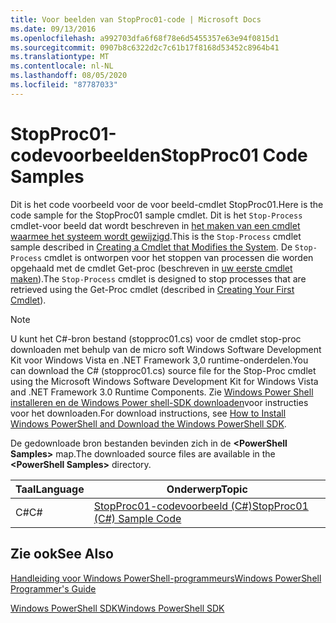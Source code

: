 ```yaml
---
title: Voor beelden van StopProc01-code | Microsoft Docs
ms.date: 09/13/2016
ms.openlocfilehash: a992703dfa6f68f78e6d5455357e63e94f0815d1
ms.sourcegitcommit: 0907b8c6322d2c7c61b17f8168d53452c8964b41
ms.translationtype: MT
ms.contentlocale: nl-NL
ms.lasthandoff: 08/05/2020
ms.locfileid: "87787033"
---
```

# <a name="stopproc01-code-samples"></a><span data-ttu-id="79bef-102">StopProc01-codevoorbeelden</span><span class="sxs-lookup"><span data-stu-id="79bef-102">StopProc01 Code Samples</span></span>

<span data-ttu-id="79bef-103">Dit is het code voorbeeld voor de voor beeld-cmdlet StopProc01.</span><span class="sxs-lookup"><span data-stu-id="79bef-103">Here is the code sample for the StopProc01 sample cmdlet.</span></span> <span data-ttu-id="79bef-104">Dit is het `Stop-Process` cmdlet-voor beeld dat wordt beschreven in [het maken van een cmdlet waarmee het systeem wordt gewijzigd](../cmdlet/creating-a-cmdlet-that-modifies-the-system.md).</span><span class="sxs-lookup"><span data-stu-id="79bef-104">This is the `Stop-Process` cmdlet sample described in [Creating a Cmdlet that Modifies the System](../cmdlet/creating-a-cmdlet-that-modifies-the-system.md).</span></span> <span data-ttu-id="79bef-105">De `Stop-Process` cmdlet is ontworpen voor het stoppen van processen die worden opgehaald met de cmdlet Get-proc (beschreven in [uw eerste cmdlet maken](../cmdlet/creating-a-cmdlet-without-parameters.md)).</span><span class="sxs-lookup"><span data-stu-id="79bef-105">The `Stop-Process` cmdlet is designed to stop processes that are retrieved using the Get-Proc cmdlet (described in [Creating Your First Cmdlet](../cmdlet/creating-a-cmdlet-without-parameters.md)).</span></span>

> [!NOTE]
> <span data-ttu-id="79bef-106">U kunt het C#-bron bestand (stopproc01.cs) voor de cmdlet stop-proc downloaden met behulp van de micro soft Windows Software Development Kit voor Windows Vista en .NET Framework 3,0 runtime-onderdelen.</span><span class="sxs-lookup"><span data-stu-id="79bef-106">You can download the C# (stopproc01.cs) source file for the Stop-Proc cmdlet using the Microsoft Windows Software Development Kit for Windows Vista and .NET Framework 3.0 Runtime Components.</span></span> <span data-ttu-id="79bef-107">Zie [Windows Power Shell installeren en de Windows Power shell-SDK downloaden](/powershell/scripting/developer/installing-the-windows-powershell-sdk)voor instructies voor het downloaden.</span><span class="sxs-lookup"><span data-stu-id="79bef-107">For download instructions, see [How to Install Windows PowerShell and Download the Windows PowerShell SDK](/powershell/scripting/developer/installing-the-windows-powershell-sdk).</span></span>
>
> <span data-ttu-id="79bef-108">De gedownloade bron bestanden bevinden zich in de **\<PowerShell Samples>** map.</span><span class="sxs-lookup"><span data-stu-id="79bef-108">The downloaded source files are available in the **\<PowerShell Samples>** directory.</span></span>

|<span data-ttu-id="79bef-109">Taal</span><span class="sxs-lookup"><span data-stu-id="79bef-109">Language</span></span>|<span data-ttu-id="79bef-110">Onderwerp</span><span class="sxs-lookup"><span data-stu-id="79bef-110">Topic</span></span>|
|--------------|-----------|
|<span data-ttu-id="79bef-111">C#</span><span class="sxs-lookup"><span data-stu-id="79bef-111">C#</span></span>|[<span data-ttu-id="79bef-112">StopProc01-codevoorbeeld (C#)</span><span class="sxs-lookup"><span data-stu-id="79bef-112">StopProc01 (C#) Sample Code</span></span>](./stopproc01-csharp-sample-code.md)|

## <a name="see-also"></a><span data-ttu-id="79bef-113">Zie ook</span><span class="sxs-lookup"><span data-stu-id="79bef-113">See Also</span></span>

[<span data-ttu-id="79bef-114">Handleiding voor Windows PowerShell-programmeurs</span><span class="sxs-lookup"><span data-stu-id="79bef-114">Windows PowerShell Programmer's Guide</span></span>](./windows-powershell-programmer-s-guide.md)

[<span data-ttu-id="79bef-115">Windows PowerShell SDK</span><span class="sxs-lookup"><span data-stu-id="79bef-115">Windows PowerShell SDK</span></span>](../windows-powershell-reference.md)
